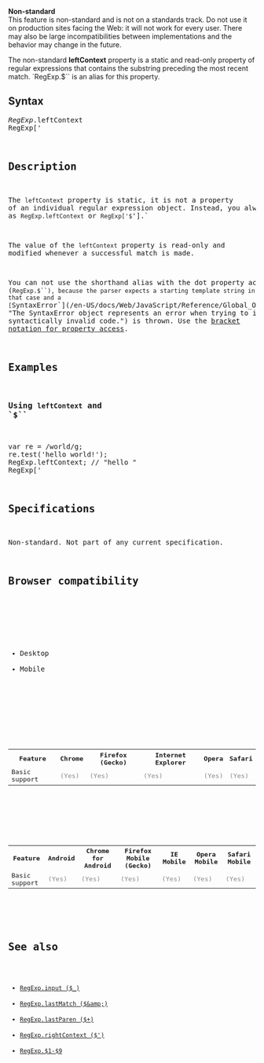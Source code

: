 <div>

<div class="overheadIndicator nonStandard nonStandardHeader">

**<span title="This API has not been standardized."></span>Non-standard**  
This feature is non-standard and is not on a standards track. Do not use it on production sites facing the Web: it will not work for every user. There may also be large incompatibilities between implementations and the behavior may change in the future.

</div>

</div>

The non-standard **leftContext** property is a static and read-only property of regular expressions that contains the substring preceding the most recent match. `RegExp.$`` is an alias for this property.

## Syntax

<pre class="syntaxbox"><var>RegExp</var>.leftContext
RegExp['<pre class="syntaxbox"']
</pre>

## Description

The `leftContext` property is static, it is not a property of an individual regular expression object. Instead, you always use it as `RegExp.leftContext` or `RegExp['$`'].`

The value of the `leftContext` property is read-only and modified whenever a successful match is made.

You can not use the shorthand alias with the dot property accessor (`RegExp.$``), because the parser expects a starting template string in that case and a [`SyntaxError`](/en-US/docs/Web/JavaScript/Reference/Global_Objects/SyntaxError "The SyntaxError object represents an error when trying to interpret syntactically invalid code.") is thrown. Use the [bracket notation for property access](/en-US/docs/Web/JavaScript/Reference/Operators/Property_Accessors).

## Examples

### Using `leftContext` and `$``

<pre class="brush: js">var re = /world/g;
re.test('hello world!');
RegExp.leftContext; // "hello "
RegExp['<pre class="brush: js"'];       // "hello "
</pre>

## Specifications

Non-standard. Not part of any current specification.

## Browser compatibility

<div>

<div class="htab"><a name="AutoCompatibilityTable" id="AutoCompatibilityTable"></a>

*   <a>Desktop</a>
*   <a>Mobile</a>

</div>

</div>

<div id="compat-desktop">

<table class="compat-table">

<tbody>

<tr>

<th>Feature</th>

<th>Chrome</th>

<th>Firefox (Gecko)</th>

<th>Internet Explorer</th>

<th>Opera</th>

<th>Safari</th>

</tr>

<tr>

<td>Basic support</td>

<td><span title="Please update this with the earliest version of support." style="color: #888;">(Yes)</span></td>

<td><span title="Please update this with the earliest version of support." style="color: #888;">(Yes)</span></td>

<td><span title="Please update this with the earliest version of support." style="color: #888;">(Yes)</span></td>

<td><span title="Please update this with the earliest version of support." style="color: #888;">(Yes)</span></td>

<td><span title="Please update this with the earliest version of support." style="color: #888;">(Yes)</span></td>

</tr>

</tbody>

</table>

</div>

<div id="compat-mobile">

<table class="compat-table">

<tbody>

<tr>

<th>Feature</th>

<th>Android</th>

<th>Chrome for Android</th>

<th>Firefox Mobile (Gecko)</th>

<th>IE Mobile</th>

<th>Opera Mobile</th>

<th>Safari Mobile</th>

</tr>

<tr>

<td>Basic support</td>

<td><span title="Please update this with the earliest version of support." style="color: #888;">(Yes)</span></td>

<td><span title="Please update this with the earliest version of support." style="color: #888;">(Yes)</span></td>

<td><span title="Please update this with the earliest version of support." style="color: #888;">(Yes)</span></td>

<td><span title="Please update this with the earliest version of support." style="color: #888;">(Yes)</span></td>

<td><span title="Please update this with the earliest version of support." style="color: #888;">(Yes)</span></td>

<td><span title="Please update this with the earliest version of support." style="color: #888;">(Yes)</span></td>

</tr>

</tbody>

</table>

</div>

## See also

*   <span title="This API has not been standardized."></span>[`RegExp.input ($_)`](/en-US/docs/Web/JavaScript/Reference/Global_Objects/RegExp/input "The non-standard input property is a static property of regular expressions that contains the string against which a regular expression is matched. RegExp.$_ is an alias for this property.")
*   <span title="This API has not been standardized."></span>[`RegExp.lastMatch ($&amp;)`](/en-US/docs/Web/JavaScript/Reference/Global_Objects/RegExp/lastMatch "The non-standard lastMatch property is a static and read-only property of regular expressions that contains the last matched characters. RegExp.$& is an alias for this property.")
*   <span title="This API has not been standardized."></span>[`RegExp.lastParen ($+)`](/en-US/docs/Web/JavaScript/Reference/Global_Objects/RegExp/lastParen "The non-standard lastParen property is a static and read-only property of regular expressions that contains the last parenthesized substring match, if any. RegExp.$+ is an alias for this property.")
*   <span title="This API has not been standardized."></span>[`RegExp.rightContext ($')`](/en-US/docs/Web/JavaScript/Reference/Global_Objects/RegExp/rightContext "The non-standard rightContext property is a static and read-only property of regular expressions that contains the substring following the most recent match. RegExp.$' is an alias for this property.")
*   <span title="This API has not been standardized."></span>[`RegExp.$1-$9`](/en-US/docs/Web/JavaScript/Reference/Global_Objects/RegExp/n "The non-standard $1, $2, $3, $4, $5, $6, $7, $8, $9 properties are static and read-only properties of regular expressions that contain parenthesized substring matches.")